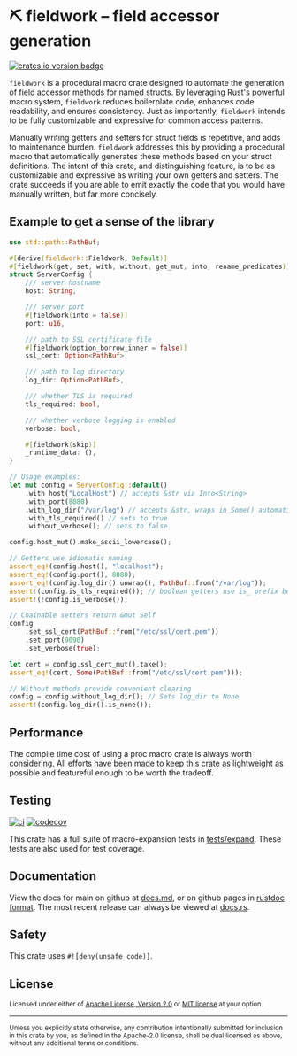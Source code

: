 # ⛏️ fieldwork – field accessor generation

[![crates.io version badge][version-badge]][crate]

[version-badge]: https://img.shields.io/crates/v/fieldwork.svg?style=flat-square
[crate]: https://crates.io/crates/fieldwork

`fieldwork` is a procedural macro crate designed to automate the generation of field accessor
methods for named structs. By leveraging Rust's powerful macro system, `fieldwork` reduces
boilerplate code, enhances code readability, and ensures consistency. Just as importantly,
`fieldwork` intends to be fully customizable and expressive for common access patterns.

Manually writing getters and setters for struct fields is repetitive, and adds to maintenance
burden. `fieldwork` addresses this by providing a procedural macro that automatically generates
these methods based on your struct definitions. The intent of this crate, and distinguishing
feature, is to be as customizable and expressive as writing your own getters and setters. The crate
succeeds if you are able to emit exactly the code that you would have manually written, but far more
concisely.

## Example to get a sense of the library

```rust
use std::path::PathBuf;

#[derive(fieldwork::Fieldwork, Default)]
#[fieldwork(get, set, with, without, get_mut, into, rename_predicates)]
struct ServerConfig {
    /// server hostname
    host: String,

    /// server port
    #[fieldwork(into = false)]
    port: u16,

    /// path to SSL certificate file
    #[fieldwork(option_borrow_inner = false)]
    ssl_cert: Option<PathBuf>,

    /// path to log directory  
    log_dir: Option<PathBuf>,

    /// whether TLS is required
    tls_required: bool,

    /// whether verbose logging is enabled
    verbose: bool,

    #[fieldwork(skip)]
    _runtime_data: (),
}

// Usage examples:
let mut config = ServerConfig::default()
    .with_host("LocalHost") // accepts &str via Into<String>
    .with_port(8080)
    .with_log_dir("/var/log") // accepts &str, wraps in Some() automatically
    .with_tls_required() // sets to true
    .without_verbose(); // sets to false

config.host_mut().make_ascii_lowercase();

// Getters use idiomatic naming
assert_eq!(config.host(), "localhost");
assert_eq!(config.port(), 8080);
assert_eq!(config.log_dir().unwrap(), PathBuf::from("/var/log"));
assert!(config.is_tls_required()); // boolean getters use is_ prefix because of `rename_predicates`
assert!(!config.is_verbose());

// Chainable setters return &mut Self
config
    .set_ssl_cert(PathBuf::from("/etc/ssl/cert.pem"))
    .set_port(9090)
    .set_verbose(true);

let cert = config.ssl_cert_mut().take();
assert_eq!(cert, Some(PathBuf::from("/etc/ssl/cert.pem")));

// Without methods provide convenient clearing
config = config.without_log_dir(); // Sets log_dir to None
assert!(config.log_dir().is_none());
```

## Performance

The compile time cost of using a proc macro crate is always worth considering. All efforts have been
made to keep this crate as lightweight as possible and featureful enough to be worth the tradeoff.

## Testing

[![ci][ci-badge]][ci]
[![codecov](https://codecov.io/gh/jbr/fieldwork/graph/badge.svg?token=tlWtminkYf)](https://codecov.io/gh/jbr/fieldwork)

[ci]: https://github.com/jbr/fieldwork/actions?query=workflow%3ACI
[ci-badge]: https://github.com/jbr/fieldwork/workflows/CI/badge.svg

This crate has a full suite of macro-expansion tests in
[tests/expand](https://github.com/jbr/fieldwork/tree/main/tests/expand). These tests are also used
for test coverage.

## Documentation

View the docs for main on github at [docs.md](https://github.com/jbr/fieldwork/blob/main/docs.md),
or on github pages in [rustdoc format](https://jbr.github.io/fieldwork/fieldwork/).  The most recent
release can always be viewed at [docs.rs](https://docs.rs/fieldwork).

## Safety
This crate uses `#![deny(unsafe_code)]`.

## License

<sup>
Licensed under either of <a href="LICENSE-APACHE">Apache License, Version
2.0</a> or <a href="LICENSE-MIT">MIT license</a> at your option.
</sup>

---

<sub>
Unless you explicitly state otherwise, any contribution intentionally submitted
for inclusion in this crate by you, as defined in the Apache-2.0 license, shall
be dual licensed as above, without any additional terms or conditions.
</sub>
